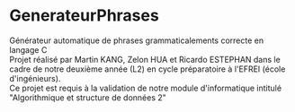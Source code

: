 # GenerateurPhrases
Générateur automatique de phrases grammaticalements correcte en langage C    
Projet réalisé par Martin KANG, Zelon HUA et Ricardo ESTEPHAN dans le cadre de notre deuxième année (L2) en cycle préparatoire à l'EFREI (école d'ingénieurs).    
Ce projet est requis à la validation de notre module d'informatique intitulé "Algorithmique et structure de données 2"  
